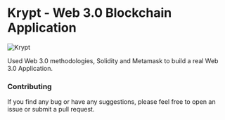 # Krypt - Web 3.0 Blockchain Application
![Krypt](https://i.ibb.co/DVF4tNW/image.png)

Used Web 3.0 methodologies, Solidity and Metamask to build a real Web 3.0 Application.

### Contributing

If you find any bug or have any suggestions, please feel free to open an issue or submit a pull request.
